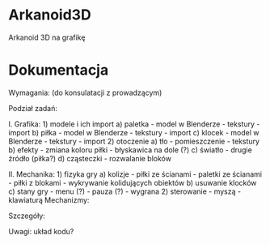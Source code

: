 ﻿Arkanoid3D
==========

Arkanoid 3D na grafikę


Dokumentacja
============

Wymagania:
  (do konsulatacji z prowadzącym)

Podział zadań:

  I. Grafika:
    1) modele i ich import
      a) paletka
         - model w Blenderze
         - tekstury
         - import
      b) piłka
         - model w Blenderze
         - tekstury
         - import
      c) klocek
         - model w Blenderze
         - tekstury
         - import
    2) otoczenie
      a) tło
         - pomieszczenie
         - tekstury
      b) efekty
         - zmiana koloru piłki
         - błyskawica na dole (?)
      c) światło
         - drugie źródło (piłka?)
      d) cząsteczki
         - rozwalanie bloków

  II. Mechanika:
    1) fizyka gry
      a) kolizje
         - piłki ze ścianami
         - paletki ze ścianami
         - piłki z blokami
         - wykrywanie kolidujących obiektów
      b) usuwanie klocków
      c) stany gry
         - menu (?)
         - pauza (?)
         - wygrana
    2) sterowanie
         - myszą
         - klawiaturą
Mechanizmy:


Szczegóły:


Uwagi: 
układ kodu?
